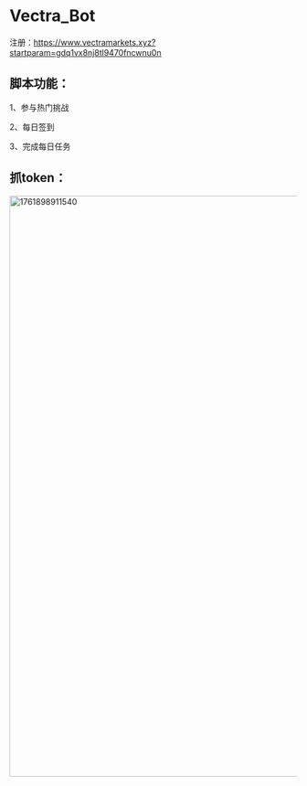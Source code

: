 # Vectra_Bot
注册：https://www.vectramarkets.xyz?startparam=gdq1vx8nj8tl9470fncwnu0n

## 脚本功能：

1、参与热门挑战

2、每日签到

3、完成每日任务

## 抓token：

<img width="1131" height="1017" alt="1761898911540" src="https://github.com/user-attachments/assets/38fad8b7-036b-4433-b2f6-58c35de5add9" />

